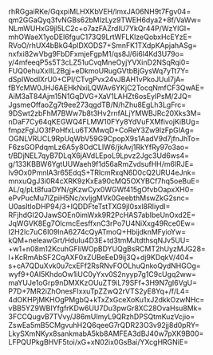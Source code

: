 rhRGgaiRKe/GqxpiMLHXKbVEH/lmxJA06NH9t7Fgv04=
qm2GGaQyq3fvNGBs62bMIzLyz9TWEH6dya2+8f/VaWw=
NLmWUHxG9jl5LC2c+o7azFAZrdIU7YkQr44P/WzYlGI=
mhOWaeX1yoDEl6fguC173Q9LrtWFLKlzeQobxHcEYzE=
RVoO/rhUX4bBkG4pIDXODS7+SmnFK1TXdpKApjahASg=
nxfxi82wVbg9FbDFxmjeFgpM1/qs8J/6i6l4Kd3U79o=
y/4mfeeqP5s5T3cLZ51uCvqMneOyjYVXinD2NSqRqi0=
FUQ0ehuXxIIL2Bgj+eDkmoURugGVtbBjGysWq7yTt7Y=
dSpIWodlXrU0+CPI/CTvgPvx24vJBAH1vPkoJUuI7jA=
fBYcMW0JHJ6AEHkNxiLQWAv6YKjC2TocqNmfCF3QwAE=
AiM3aT84Ajm15N1GqDVG+XaV1LAHZt6osEyIPsM/2JQ=
JgsmeOffaoZg7t9ee273qgdTB/N/hZhu8EgLh3LgFrc=
9DSwt2zbFhM7BWw7b8t3Hv2rnfALjYMWBJRc20Xks3M=
nDaF7Cy64qKEGWQ4FLMW10FYy8YdVuFXMfivojKiBUg=
fmpzFglJO3fPoHfxLu6TXMwqD+CoReY3Zw9lzFpGIAg=
OGNLVRUCL9RpUqWbV59G9CpopX9s1AadV9d7jfnJhTo=
F6zsGOPdqmLz6A5y8OdCLIW6/jkAvj1RkYfRy97o3ao=
t/BDjNEL7qyB7DLqX6jAVdLEpoL9Lpvz2Jgc3Ud6ws4=
g/133KBBW6YgtUUWaeh9f1d56aRmZvdsufHH/m6lRJE=
lv9Ox0PmnlA3r65EdqS+TRlcmRxqN6D0cQ2URU4eJnk=
mnxuQgJ3i0R4cXRK9zKxEa90cMQ5OXYBCf7hq5oeBuE=
AL/q/pLt8fuaDYN/gKzwCyx0WGWf415gOfvbOapxXH0=
ePvPucMu7lZpiH5Nc/xvljgMVk0GeebthMswZkG2snc=
U0asItloDHP94/3+IQDDFteTstTXG9jI0sxl8RIiydI=
RFjhdGI2OJawSOEn0imWxk9R2PcHAS7abIbeUnOxd2E=
JqWGVK8Eg7OlcmcEesffxnC3rPo7U4NiXxg49Rce0Ew=
I2H2lc7uC6I09lnA6274cQyATmoQ+HbijdknMFyioYw=
kQM+neleawGrt/HduIu4D3E+td3tmMJtdthsqNJv5UU=
+w1+n08m12KcuhGFIiWOpBDYUQgBsRCMT2hUyzMJG28=
l+KcRmAbSF2CqAXF0xZUBeEeD9ij3Q+dj9KDqkV/404=
s+cA7QDuXvk0u7cxEFf2RsRNvFOOLhuQnkoQydNHGOg=
wyf9+0AI5KhdoOw1iUC0yYxv0S2nyyp7g1C9cUgq2ww=
maYUJe1oGrp9nDMXKzOUuZT9iL79SFf+3H9N7gI6VgU=
P7D+7MR2iZhOnesFIxxuTpZZwQ2rVTS2yE8Yq+/f/L4=
4dOKHPjMKHOgPMgbQ+kTxZxGceXoKu1xJ2dkkOzwNHc=
vBB5YZ9WBIYfgfrKDw6UU7Du3pwGr8XC28OvaHsu8Mk=
3FCCQugvB7TVvy/J86mUImyL9QRzhDPSQtmKuzVcjio=
ZswEa5mB5CMgvuhH2Q6qeeG7rQDR23O3v92jj8d0pRY=
LkySXmNKyx8sankmabA5kb8AMFEA3dBJ40w7pXK9B00=
LFPQUPkgBHVF5toi/xG+xN02ix0GsBai/YXcgHRGNiE=
